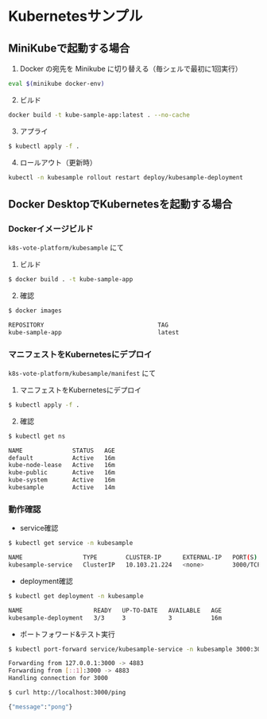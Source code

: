 # Kubernetesサンプル
## MiniKubeで起動する場合
1. Docker の宛先を Minikube に切り替える（毎シェルで最初に1回実行）
```bash
eval $(minikube docker-env)
```

2. ビルド
```bash
docker build -t kube-sample-app:latest . --no-cache
```
3. アプライ
```bash
$ kubectl apply -f .
```

4. ロールアウト（更新時）
```bash
kubectl -n kubesample rollout restart deploy/kubesample-deployment
```

## Docker DesktopでKubernetesを起動する場合
### Dockerイメージビルド
`k8s-vote-platform/kubesample` にて
1. ビルド
```bash
$ docker build . -t kube-sample-app
```
2. 確認
```bash
$ docker images

REPOSITORY                                TAG                                                                           IMAGE ID       CREATED          SIZE
kube-sample-app                           latest                                                                        99417e5c6912   46 minutes ago   1.51GB
```

### マニフェストをKubernetesにデプロイ
`k8s-vote-platform/kubesample/manifest` にて
1. マニフェストをKubernetesにデプロイ
```bash
$ kubectl apply -f .
```
2. 確認
```bash
$ kubectl get ns

NAME              STATUS   AGE
default           Active   16m
kube-node-lease   Active   16m
kube-public       Active   16m
kube-system       Active   16m
kubesample        Active   14m
```
### 動作確認
- service確認
```bash
$ kubectl get service -n kubesample

NAME                 TYPE        CLUSTER-IP      EXTERNAL-IP   PORT(S)    AGE
kubesample-service   ClusterIP   10.103.21.224   <none>        3000/TCP   16m
```
- deployment確認
```bash
$ kubectl get deployment -n kubesample

NAME                    READY   UP-TO-DATE   AVAILABLE   AGE
kubesample-deployment   3/3     3            3           16m
```
- ポートフォワード&テスト実行
```bash
$ kubectl port-forward service/kubesample-service -n kubesample 3000:3000

Forwarding from 127.0.0.1:3000 -> 4883
Forwarding from [::1]:3000 -> 4883
Handling connection for 3000
```
```bash
$ curl http://localhost:3000/ping

{"message":"pong"}
```